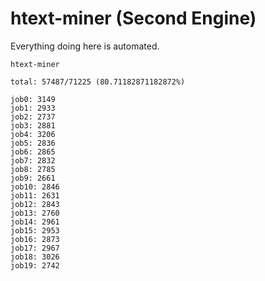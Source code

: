 # htext-miner (Second Engine)

Everything doing here is automated.

```
htext-miner

total: 57487/71225 (80.71182871182872%)

job0: 3149
job1: 2933
job2: 2737
job3: 2881
job4: 3206
job5: 2836
job6: 2865
job7: 2832
job8: 2785
job9: 2661
job10: 2846
job11: 2631
job12: 2843
job13: 2760
job14: 2961
job15: 2953
job16: 2873
job17: 2967
job18: 3026
job19: 2742
```